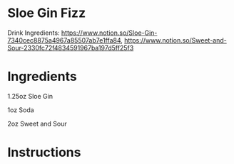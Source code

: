 # Sloe Gin Fizz

Drink Ingredients: https://www.notion.so/Sloe-Gin-7340cec8875a4967a85507ab7e1ffa84, https://www.notion.so/Sweet-and-Sour-2330fc72f4834591967ba197d5ff25f3

# Ingredients

1.25oz Sloe Gin

1oz Soda

2oz Sweet and Sour

# Instructions